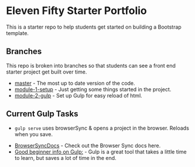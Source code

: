 # Eleven Fifty Starter Portfolio
This is a starter repo to help students get started on building a Bootstrap template. 

## Branches
This repo is broken into branches so that students can see a front end starter project get built over time. 
 
 * [master](https://github.com/ElevenfiftyAcademy/JavaScript-151-PortfolioStarter) - The most up to date version of the code.
 * [module-1-setup](https://github.com/ElevenfiftyAcademy/JavaScript-151-PortfolioStarter/tree/module-1-setup) - Just getting some things started in the project.
 * [module-2-gulp](https://github.com/ElevenfiftyAcademy/JavaScript-151-PortfolioStarter/tree/module-2-gulpsetup) - Set up Gulp for easy reload of html.

## Current Gulp Tasks

- `gulp serve` uses browserSync & opens a project in the browser. Reloads when you save.

 * [BrowserSyncDocs](https://www.browsersync.io/docs/gulp) - Check out the Browser Sync docs here. 
 * [Good beginner info on Gulp:](https://css-tricks.com/gulp-for-beginners/) - Gulp is a great tool that takes a little time to learn, but saves a lot of time in the end. 



